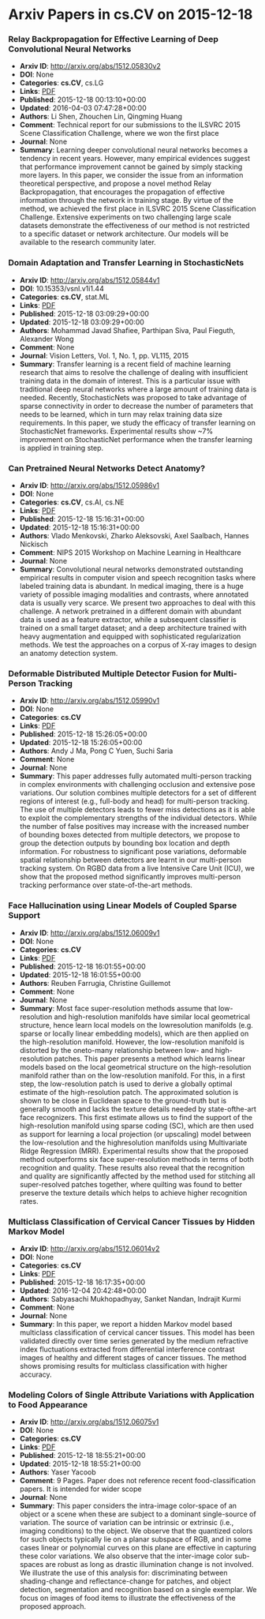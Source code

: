 # Arxiv Papers in cs.CV on 2015-12-18
### Relay Backpropagation for Effective Learning of Deep Convolutional Neural Networks
- **Arxiv ID**: http://arxiv.org/abs/1512.05830v2
- **DOI**: None
- **Categories**: **cs.CV**, cs.LG
- **Links**: [PDF](http://arxiv.org/pdf/1512.05830v2)
- **Published**: 2015-12-18 00:13:10+00:00
- **Updated**: 2016-04-03 07:47:28+00:00
- **Authors**: Li Shen, Zhouchen Lin, Qingming Huang
- **Comment**: Technical report for our submissions to the ILSVRC 2015 Scene
  Classification Challenge, where we won the first place
- **Journal**: None
- **Summary**: Learning deeper convolutional neural networks becomes a tendency in recent years. However, many empirical evidences suggest that performance improvement cannot be gained by simply stacking more layers. In this paper, we consider the issue from an information theoretical perspective, and propose a novel method Relay Backpropagation, that encourages the propagation of effective information through the network in training stage. By virtue of the method, we achieved the first place in ILSVRC 2015 Scene Classification Challenge. Extensive experiments on two challenging large scale datasets demonstrate the effectiveness of our method is not restricted to a specific dataset or network architecture. Our models will be available to the research community later.



### Domain Adaptation and Transfer Learning in StochasticNets
- **Arxiv ID**: http://arxiv.org/abs/1512.05844v1
- **DOI**: 10.15353/vsnl.v1i1.44
- **Categories**: **cs.CV**, stat.ML
- **Links**: [PDF](http://arxiv.org/pdf/1512.05844v1)
- **Published**: 2015-12-18 03:09:29+00:00
- **Updated**: 2015-12-18 03:09:29+00:00
- **Authors**: Mohammad Javad Shafiee, Parthipan Siva, Paul Fieguth, Alexander Wong
- **Comment**: None
- **Journal**: Vision Letters, Vol. 1, No. 1, pp. VL115, 2015
- **Summary**: Transfer learning is a recent field of machine learning research that aims to resolve the challenge of dealing with insufficient training data in the domain of interest. This is a particular issue with traditional deep neural networks where a large amount of training data is needed. Recently, StochasticNets was proposed to take advantage of sparse connectivity in order to decrease the number of parameters that needs to be learned, which in turn may relax training data size requirements. In this paper, we study the efficacy of transfer learning on StochasticNet frameworks. Experimental results show ~7% improvement on StochasticNet performance when the transfer learning is applied in training step.



### Can Pretrained Neural Networks Detect Anatomy?
- **Arxiv ID**: http://arxiv.org/abs/1512.05986v1
- **DOI**: None
- **Categories**: **cs.CV**, cs.AI, cs.NE
- **Links**: [PDF](http://arxiv.org/pdf/1512.05986v1)
- **Published**: 2015-12-18 15:16:31+00:00
- **Updated**: 2015-12-18 15:16:31+00:00
- **Authors**: Vlado Menkovski, Zharko Aleksovski, Axel Saalbach, Hannes Nickisch
- **Comment**: NIPS 2015 Workshop on Machine Learning in Healthcare
- **Journal**: None
- **Summary**: Convolutional neural networks demonstrated outstanding empirical results in computer vision and speech recognition tasks where labeled training data is abundant. In medical imaging, there is a huge variety of possible imaging modalities and contrasts, where annotated data is usually very scarce. We present two approaches to deal with this challenge. A network pretrained in a different domain with abundant data is used as a feature extractor, while a subsequent classifier is trained on a small target dataset; and a deep architecture trained with heavy augmentation and equipped with sophisticated regularization methods. We test the approaches on a corpus of X-ray images to design an anatomy detection system.



### Deformable Distributed Multiple Detector Fusion for Multi-Person Tracking
- **Arxiv ID**: http://arxiv.org/abs/1512.05990v1
- **DOI**: None
- **Categories**: **cs.CV**
- **Links**: [PDF](http://arxiv.org/pdf/1512.05990v1)
- **Published**: 2015-12-18 15:26:05+00:00
- **Updated**: 2015-12-18 15:26:05+00:00
- **Authors**: Andy J Ma, Pong C Yuen, Suchi Saria
- **Comment**: None
- **Journal**: None
- **Summary**: This paper addresses fully automated multi-person tracking in complex environments with challenging occlusion and extensive pose variations. Our solution combines multiple detectors for a set of different regions of interest (e.g., full-body and head) for multi-person tracking. The use of multiple detectors leads to fewer miss detections as it is able to exploit the complementary strengths of the individual detectors. While the number of false positives may increase with the increased number of bounding boxes detected from multiple detectors, we propose to group the detection outputs by bounding box location and depth information. For robustness to significant pose variations, deformable spatial relationship between detectors are learnt in our multi-person tracking system. On RGBD data from a live Intensive Care Unit (ICU), we show that the proposed method significantly improves multi-person tracking performance over state-of-the-art methods.



### Face Hallucination using Linear Models of Coupled Sparse Support
- **Arxiv ID**: http://arxiv.org/abs/1512.06009v1
- **DOI**: None
- **Categories**: **cs.CV**
- **Links**: [PDF](http://arxiv.org/pdf/1512.06009v1)
- **Published**: 2015-12-18 16:01:55+00:00
- **Updated**: 2015-12-18 16:01:55+00:00
- **Authors**: Reuben Farrugia, Christine Guillemot
- **Comment**: None
- **Journal**: None
- **Summary**: Most face super-resolution methods assume that low-resolution and high-resolution manifolds have similar local geometrical structure, hence learn local models on the lowresolution manifolds (e.g. sparse or locally linear embedding models), which are then applied on the high-resolution manifold. However, the low-resolution manifold is distorted by the oneto-many relationship between low- and high- resolution patches. This paper presents a method which learns linear models based on the local geometrical structure on the high-resolution manifold rather than on the low-resolution manifold. For this, in a first step, the low-resolution patch is used to derive a globally optimal estimate of the high-resolution patch. The approximated solution is shown to be close in Euclidean space to the ground-truth but is generally smooth and lacks the texture details needed by state-ofthe-art face recognizers. This first estimate allows us to find the support of the high-resolution manifold using sparse coding (SC), which are then used as support for learning a local projection (or upscaling) model between the low-resolution and the highresolution manifolds using Multivariate Ridge Regression (MRR). Experimental results show that the proposed method outperforms six face super-resolution methods in terms of both recognition and quality. These results also reveal that the recognition and quality are significantly affected by the method used for stitching all super-resolved patches together, where quilting was found to better preserve the texture details which helps to achieve higher recognition rates.



### Multiclass Classification of Cervical Cancer Tissues by Hidden Markov Model
- **Arxiv ID**: http://arxiv.org/abs/1512.06014v2
- **DOI**: None
- **Categories**: **cs.CV**
- **Links**: [PDF](http://arxiv.org/pdf/1512.06014v2)
- **Published**: 2015-12-18 16:17:35+00:00
- **Updated**: 2016-12-04 20:42:48+00:00
- **Authors**: Sabyasachi Mukhopadhyay, Sanket Nandan, Indrajit Kurmi
- **Comment**: None
- **Journal**: None
- **Summary**: In this paper, we report a hidden Markov model based multiclass classification of cervical cancer tissues. This model has been validated directly over time series generated by the medium refractive index fluctuations extracted from differential interference contrast images of healthy and different stages of cancer tissues. The method shows promising results for multiclass classification with higher accuracy.



### Modeling Colors of Single Attribute Variations with Application to Food Appearance
- **Arxiv ID**: http://arxiv.org/abs/1512.06075v1
- **DOI**: None
- **Categories**: **cs.CV**
- **Links**: [PDF](http://arxiv.org/pdf/1512.06075v1)
- **Published**: 2015-12-18 18:55:21+00:00
- **Updated**: 2015-12-18 18:55:21+00:00
- **Authors**: Yaser Yacoob
- **Comment**: 9 Pages. Paper does not reference recent food-classification papers.
  It is intended for wider scope
- **Journal**: None
- **Summary**: This paper considers the intra-image color-space of an object or a scene when these are subject to a dominant single-source of variation. The source of variation can be intrinsic or extrinsic (i.e., imaging conditions) to the object. We observe that the quantized colors for such objects typically lie on a planar subspace of RGB, and in some cases linear or polynomial curves on this plane are effective in capturing these color variations. We also observe that the inter-image color sub-spaces are robust as long as drastic illumination change is not involved.   We illustrate the use of this analysis for: discriminating between shading-change and reflectance-change for patches, and object detection, segmentation and recognition based on a single exemplar. We focus on images of food items to illustrate the effectiveness of the proposed approach.



